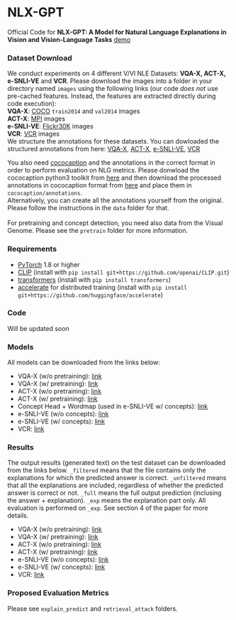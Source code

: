 # NLX-GPT
Official Code for **NLX-GPT: A Model for Natural Language Explanations in Vision and Vision-Language Tasks**
[demo](demo.png)
### Dataset Download
We conduct experiments on 4 different V/Vl NLE Datasets: **VQA-X, ACT-X, e-SNLI-VE** and **VCR**. Please download the images into a folder in your directory named `images` using the following links (our code *does not* use pre-cached features. Instead, the features are extracted directly during code execution):
<br>
**VQA-X**: [COCO](https://cocodataset.org/#download) `train2014` and `val2014` images<br>
**ACT-X**: [MPI](http://human-pose.mpi-inf.mpg.de/#download) images <br>
**e-SNLI-VE**: [Flickr30K](http://shannon.cs.illinois.edu/DenotationGraph/) images <br>
**VCR**: [VCR](https://visualcommonsense.com/download/) images <br>
We structure the annotations for these datasets. You can dowloaded the structured annotations from here: [VQA-X](https://drive.google.com/drive/folders/16sJjeEQE2o23G-GGUi870ubXzJjdRDua?usp=sharing), [ACT-X](https://drive.google.com/drive/folders/1FffVDEgHmqnWiqD5-B5700gqErQ-3U1M?usp=sharing), [e-SNLI-VE](https://drive.google.com/drive/folders/16YyIbjOr0XAD-34sUFsmrsXxbD5aKTVf?usp=sharing), [VCR](https://drive.google.com/drive/folders/1Cpk0wngnnlW0zr_dfHvdR15Lec56HSZm?usp=sharing)

You also need [cococaption](https://github.com/tylin/coco-caption) and the annotations in the correct format in order to perform evaluation on NLG metrics. 
Please donwload the cococaption python3 toolkit from [here](https://github.com/ruotianluo/coco-caption/tree/ea20010419a955fed9882f9dcc53f2dc1ac65092) and then download the processed annotations in cococaption format from [here](https://drive.google.com/drive/folders/1b8kUPbgtEduiz8A_VbUg0W_vca7PyXsZ?usp=sharing) and place them in `cococaption/annotations`. <br>
Alternatively, you can create all the annotations yourself from the original. Please follow the instructions in the `data` folder for that. <br><br>
For pretraining and concept detection, you need also data from the Visual Genome. Please see the `pretrain` folder for more information.

### Requirements
- [PyTorch](https://pytorch.org/) 1.8 or higher
- [CLIP](https://github.com/openai/CLIP) (install with `pip install git+https://github.com/openai/CLIP.git`)
- [transformers](https://huggingface.co/docs/transformers/index) (install with `pip install transformers`)
- [accelerate](https://huggingface.co/docs/accelerate/index.html) for distributed training (install with `pip install git+https://github.com/huggingface/accelerate`)

### Code
Will be updated soon

### Models
All models can be downloaded from the links below:
- VQA-X (w/o pretraining): [link](https://drive.google.com/drive/folders/187_WSQUSHNf1Ga9qrynbUR98jMlwl3NF?usp=sharing)
- VQA-X (w/ pretraining): [link](https://drive.google.com/drive/folders/1Bfc__0HRzYPyvRe0Ur_oSbhO8dSavT4e?usp=sharing)
- ACT-X (w/o pretraining): [link](https://drive.google.com/drive/folders/1b9fG54lm-PnXrPvYhnFe4T78gHrU93IS?usp=sharing)
- ACT-X (w/ pretraining): [link](https://drive.google.com/drive/folders/1oiPm9f5I7ZmvMVxkq9crCSH02qxizZ7_?usp=sharing)
- Concept Head + Wordmap (used in e-SNLI-VE w/ concepts): [link](https://drive.google.com/drive/folders/1Hnk5NVvP5SqC-DeJT-znqwGzpU796QQl?usp=sharing)
- e-SNLI-VE (w/o concepts): [link](https://drive.google.com/drive/folders/1A4NlhIWy5byrqEfbIeh7Mgdxh1WGOD2x?usp=sharing)
- e-SNLI-VE (w/ concepts): [link](https://drive.google.com/drive/folders/1q4C9jujdHgXkc5IEsBD1HxAiVm4f8zp1?usp=sharing)
- VCR: [link](https://drive.google.com/drive/folders/1ApplfjJjQ-eLz8zjcf4iT1OSs0mY1dmk?usp=sharing)

### Results 
The output results (generated text) on the test dataset can be downloaded from the links below. `_filtered` means that the file contains only the explanations for which the predicted answer is correct. 
`_unfiltered` means that all the explanations are included, regardless of whether the predicted answer is correct or not. 
`_full` means the full output prediction (inclusing the answer + explanation). `_exp` means the explanation part only. All evaluation is performed on `_exp`. 
See section 4 of the paper for more details. 
- VQA-X (w/o pretraining): [link](https://drive.google.com/drive/folders/10TR-cWJCGauU9i7FOAQWp2N3XTNWM_V6?usp=sharing)
- VQA-X (w/ pretraining): [link](https://drive.google.com/drive/folders/1nipKCftK2uSfBarrIrQYCnylpje8G9W_?usp=sharing)
- ACT-X (w/o pretraining): [link](https://drive.google.com/drive/folders/1vQN6rAzHGU12ikxKe7e4dGzm1okpZG9a?usp=sharing)
- ACT-X (w/ pretraining): [link](https://drive.google.com/drive/folders/1c_mlTc9HH_P0qMcu-mnQXAglbDNP2mNw?usp=sharing)
- e-SNLI-VE (w/o concepts): [link](https://drive.google.com/drive/folders/1rfgYyf9-8N2d3Jk-H6jWLtV0ii3tLqEF?usp=sharing)
- e-SNLI-VE (w/ concepts): [link](https://drive.google.com/drive/folders/1ex8JXxFF9D02WlI6qkCmryxmQXAlNKX_?usp=sharing)
- VCR: [link](https://drive.google.com/drive/folders/1Fp1xHux3GD8qdg7a2FQBHDdnPbw6MQL6?usp=sharing)

### Proposed Evaluation Metrics
Please see `explain_predict` and `retrieval_attack` folders.
